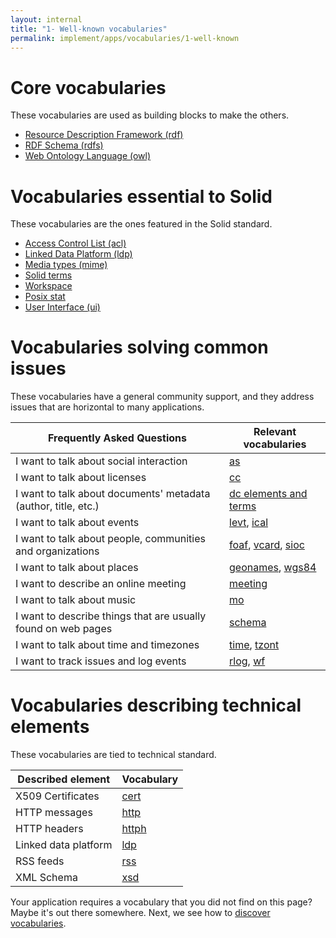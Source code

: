 ```yaml
---
layout: internal
title: "1- Well-known vocabularies"
permalink: implement/apps/vocabularies/1-well-known
---
```


# <a id='core'/> Core vocabularies

These vocabularies are used as building blocks to make the others.

- [Resource Description Framework (rdf)](1-1-core#rdf)
- [RDF Schema (rdfs)](1-1-core#rdfs)
- [Web Ontology Language (owl)](1-1-core#owl)

# <a id='solid'/> Vocabularies essential to Solid

These vocabularies are the ones featured in the Solid standard.

- [Access Control List (acl)](1-2-solid#acl)
- [Linked Data Platform (ldp)](02-04-technical-vocabularies#ldp)
- [Media types (mime)](02-04-technical-vocabularies#mime)
- [Solid terms](1-2-solid#terms)
- [Workspace](1-2-solid#space)
- [Posix stat](1-2-solid#posix)
- [User Interface (ui)](1-2-solid#ui)

# <a id='common'/> Vocabularies solving common issues

These vocabularies have a general community support, and they address issues that are horizontal to many applications.

| Frequently Asked Questions | Relevant vocabularies |
|---|---|
|I want to talk about social interaction| [as](1-3-common#as) |
|I want to talk about licenses| [cc](1-3-common#cc) |
|I want to talk about documents' metadata (author, title, etc.)|[dc elements and terms](1-3-common#dc)|
|I want to talk about events| [levt](2-3-common#levt), [ical](1-3-common#ical) |
|I want to talk about people, communities and organizations| [foaf](1-3-common#foaf), [vcard](1-3-common#vc), [sioc](1-3-common#sioc) |
|I want to talk about places| [geonames](1-3-common#geonames), [wgs84](1-3-common#geonames)|
|I want to describe an online meeting | [meeting](1-3-common#meeting) |
|I want to talk about music | [mo](1-3-common#mo) |
|I want to describe things that are usually found on web pages| [schema](1-3-common#schema) |
|I want to talk about time and timezones |[time](2-3-common#time), [tzont](1-3-common#tzont)|
|I want to track issues and log events| [rlog](2-3-common#rlog), [wf](1-3-common#wf)|

# <a id='technical'/> Vocabularies describing technical elements

These vocabularies are tied to technical standard.

|Described element|Vocabulary|
---|---
|X509 Certificates|[cert](1-4-technical#cert)|
|HTTP messages| [http](1-4-technical#http)|
|HTTP headers| [httph](1-4-technical#httph)|
|Linked data platform| [ldp](1-4-technical#ldp) |
|RSS feeds| [rss](1-4-technical#rss) |
|XML Schema| [xsd](1-4-technical#xsd)|

Your application requires a vocabulary that you did not find on this page? Maybe it's out there somewhere. Next, we see how to [discover vocabularies](2-discover).
